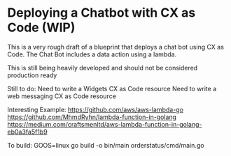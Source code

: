# Deploying a Chatbot with CX as Code (WIP)

This is a very rough draft of a blueprint that deploys a chat bot using CX as Code.  The Chat Bot includes a data action using a lambda.

This is still being heavily developed and should not be considered production ready

Still to do:
   Need to write a Widgets CX as Code resource
   Need to write a web messaging CX as Code resource

Interesting Example:
   https://github.com/aws/aws-lambda-go
   https://github.com/MhmdRyhn/lambda-function-in-golang
   https://medium.com/craftsmenltd/aws-lambda-function-in-golang-eb0a3fa5f1b9    

To build: GOOS=linux go build -o bin/main orderstatus/cmd/main.go